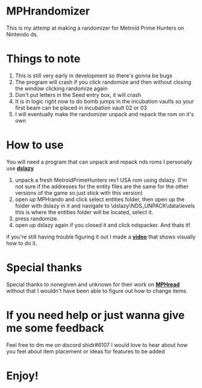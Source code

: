 # MPHrandomizer
This is my attemp at making a randomizer for Metroid Prime Hunters on Nintendo ds.

# Things to note

1. This is still very early in development so there's gonna be bugs
2. The program will crash if you click randomize and then without closing the window clicking randomize again
3. Don't put letters in the Seed entry box, it will crash
4. It is in logic right now to do bomb jumps in the incubation vaults so your first beam can be placed in incubation vault 02 or 03
5. I will eventually make the randomizer unpack and repack the rom on it's own

# How to use

You will need a program that can unpack and repack nds roms
I personally use **[dslazy](https://www.romhacking.net/utilities/793/)**
 1. unpack a fresh MetroidPrimeHunters rev1 USA rom using dslazy. (I'm not sure if the addresses for the entity files are the same for the other versions of the game so just stick with this version)
 2. open up MPHrando and click select entities folder, then open up the folder with dslazy in it and navigate to \dslazy\NDS_UNPACK\data\levels this is where the entities folder will be located, select it.
 3. press randomize.
 4. open up dslazy again if you closed it and click ndspacker.
 And thats it!
 
 if you're still having trouble figuring it out I made a **[video](https://www.youtube.com/watch?v=J4i4qoCch90)** that shows visually how to do it.
 
 # Special thanks
 Special thanks to nonegiven and unknown for their work on **[MPHread](https://github.com/NoneGiven/MphRead)** without that I wouldn't have been able to figure out how to change items

# If you need help or just wanna give me some feedback
Feel free to dm me on discord shidr#6107
I would love to hear about how you feel about item placement or ideas for features to be added

# Enjoy!

